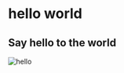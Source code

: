 # hello world
## Say hello to the world
![hello](https://img.shields.io/github/release/crimx/ext-saladict.svg?label=hello%2520%3fworld)
